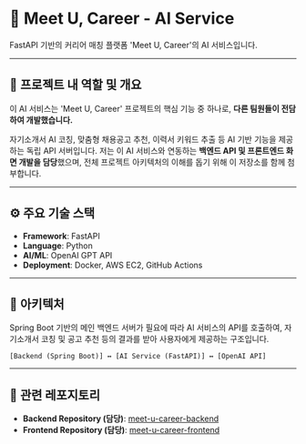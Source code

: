 # 🚀 Meet U, Career - AI Service

FastAPI 기반의 커리어 매칭 플랫폼 'Meet U, Career'의 AI 서비스입니다.

---

## 📌 프로젝트 내 역할 및 개요

이 AI 서비스는 'Meet U, Career' 프로젝트의 핵심 기능 중 하나로, **다른 팀원들이 전담하여 개발했습니다.**

자기소개서 AI 코칭, 맞춤형 채용공고 추천, 이력서 키워드 추출 등 AI 기반 기능을 제공하는 독립 API 서버입니다. 저는 이 AI 서비스와 연동하는 **백엔드 API 및 프론트엔드 화면 개발을 담당**했으며, 전체 프로젝트 아키텍처의 이해를 돕기 위해 이 저장소를 함께 첨부합니다.

---

## ⚙️ 주요 기술 스택

- **Framework**: FastAPI
- **Language**: Python
- **AI/ML**: OpenAI GPT API
- **Deployment**: Docker, AWS EC2, GitHub Actions

---

## 🧩 아키텍처
Spring Boot 기반의 메인 백엔드 서버가 필요에 따라 AI 서비스의 API를 호출하여, 자기소개서 코칭 및 공고 추천 등의 결과를 받아 사용자에게 제공하는 구조입니다.

`[Backend (Spring Boot)] ↔ [AI Service (FastAPI)] ↔ [OpenAI API]`

---

## 🔗 관련 레포지토리

- **Backend Repository (담당)**: [meet-u-career-backend](https://github.com/dpdlcl01/meet-u-career-backend)
- **Frontend Repository (담당)**: [meet-u-career-frontend](https://github.com/dpdlcl01/meet-u-career-frontend)